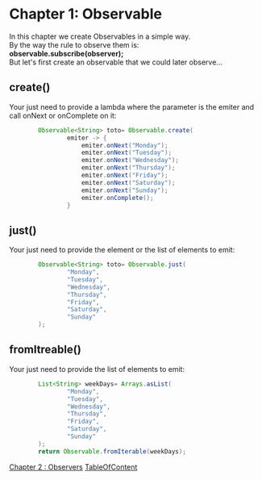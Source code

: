 # Chapter 1: Observable
In this chapter we create Observables in a simple way.  
By the way the rule to observe them is:  
 **observable.subscribe(observer);**  
 But let's first create an observable that we could later observe...

## create()
Your just need to provide a lambda where the parameter is the emiter and
call onNext or onComplete on it:  
```java
        Observable<String> toto= Observable.create(
                emiter -> {
                    emiter.onNext("Monday");
                    emiter.onNext("Tuesday");
                    emiter.onNext("Wednesday");
                    emiter.onNext("Thursday");
                    emiter.onNext("Friday");
                    emiter.onNext("Saturday");
                    emiter.onNext("Sunday");
                    emiter.onComplete();
                }
```
## just()
Your just need to provide the element or the list of elements to emit:
```java
        Observable<String> toto= Observable.just(
                "Monday",
                "Tuesday",
                "Wednesday",
                "Thursday",
                "Friday",
                "Saturday",
                "Sunday"
        );
```

## fromItreable()
Your just need to provide the list of elements to emit:
```java
        List<String> weekDays= Arrays.asList(
                "Monday",
                "Tuesday",
                "Wednesday",
                "Thursday",
                "Friday",
                "Saturday",
                "Sunday"
        );
        return Observable.fromIterable(weekDays);
```

[Chapter 2 : Observers](Doc2_Observer.md)
[TableOfContent](index.md)